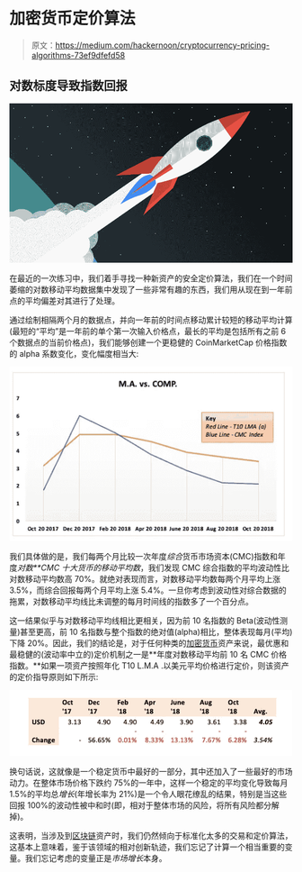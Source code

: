 # 加密货币定价算法

> 原文：<https://medium.com/hackernoon/cryptocurrency-pricing-algorithms-73ef9dfefd58>

## 对数标度导致指数回报

![](img/4ad161a110c17b57b889d793624c3c13.png)

在最近的一次练习中，我们着手寻找一种新资产的安全定价算法，我们在一个时间萎缩的对数移动平均数据集中发现了一些非常有趣的东西，我们用从现在到一年前点的平均偏差对其进行了处理。

通过绘制相隔两个月的数据点，并向一年前的时间点移动累计较短的移动平均计算(最短的“平均”是一年前的单个第一次输入价格点，最长的平均是包括所有之前 6 个数据点的当前价格点)，我们能够创建一个更稳健的 CoinMarketCap 价格指数的 alpha 系数变化，变化幅度相当大:

![](img/9f079d6b7e693906a43c76ba6d3a8dff.png)

我们具体做的是，我们每两个月比较一次年度*综合*货币市场资本(CMC)指数和年度*对数**CMC 十大货币的移动平均数*，我们发现 CMC 综合指数的平均波动性比对数移动平均数高 70%。就绝对表现而言，对数移动平均数每两个月平均上涨 3.5%，而综合回报每两个月平均上涨 5.4%。一旦你考虑到波动性对综合数据的拖累，对数移动平均线比未调整的每月时间线的指数多了一个百分点。

这一结果似乎与对数移动平均线相比更相关，因为前 10 名指数的 Beta(波动性测量)甚至更高，前 10 名指数与整个指数的绝对值(alpha)相比，整体表现每月(平均)下降 20%。因此，我们的结论是，对于任何种类的[加密货币](https://hackernoon.com/tagged/cryptocurrency)资产来说，最优惠和最稳健的(波动率中立的)定价机制之一是**年度对数移动平均前 10 名 CMC 价格指数。**如果一项资产按照年化 T10 L.M.A .以美元平均价格进行定价，则该资产的定价指导原则如下所示:

![](img/c9b9021f541a6b7cc28ecef07b6ad32a.png)

换句话说，这就像是一个稳定货币中最好的一部分，其中还加入了一些最好的市场动力。在整体市场价格下跌约 75%的一年中，这样一个稳定的平均变化导致每月 1.5%的平均总*增长*(年增长率为 21%)是一个令人眼花缭乱的结果，特别是当这些回报 100%的波动性被中和时(即，相对于整体市场的风险，将所有风险都分解掉)。

这表明，当涉及到[区块链](https://hackernoon.com/tagged/blockchain)资产时，我们仍然倾向于标准化太多的交易和定价算法，这基本上意味着，鉴于该领域的相对创新轨迹，我们忘记了计算一个相当重要的变量。我们忘记考虑的变量正是*市场增长*本身。